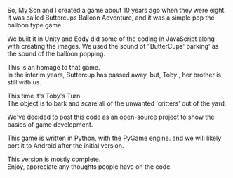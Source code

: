 So, My Son and I created a game about 10 years ago when they were eight. 
It was called Buttercups Balloon Adventure, and it was a simple pop the balloon type game. 

We built it in Unity and Eddy did some of the coding in JavaScript along with creating the images. 
We used the sound of "ButterCups' barking' as the sound of the balloon popping.  

This is an homage to that game.  
In the interim years, Buttercup has passed away, but, Toby , her brother is still with us. 

This time it's Toby's Turn.  
The object is to bark and scare all of the unwanted 'critters' out of the yard. 

We've decided to post this code as an open-source project to show the basics of game development. 

This game is written in Python, with the PyGame engine. 
and we will likely port it to Android after the initial version.

This version is mostly complete.  
Enjoy, appreciate any thoughts people have on the code. 

